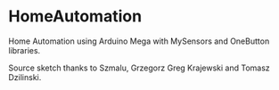 # HomeAutomation
Home Automation using Arduino Mega with MySensors and OneButton libraries.

Source sketch thanks to Szmalu, Grzegorz Greg Krajewski and Tomasz Dzilinski.
